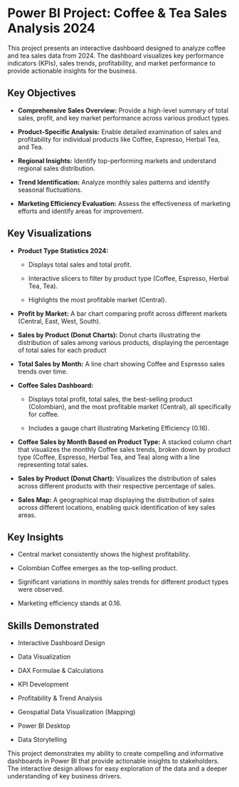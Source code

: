 # Power BI Project: Coffee & Tea Sales Analysis 2024

This project presents an interactive dashboard designed to analyze coffee and tea sales data from 2024. The dashboard visualizes key performance indicators (KPIs), sales trends, profitability, and market performance to provide actionable insights for the business.

## Key Objectives

*   **Comprehensive Sales Overview:** Provide a high-level summary of total sales, profit, and key market performance across various product types.
    
*   **Product-Specific Analysis:** Enable detailed examination of sales and profitability for individual products like Coffee, Espresso, Herbal Tea, and Tea.
    
*   **Regional Insights:** Identify top-performing markets and understand regional sales distribution.
    
*   **Trend Identification:** Analyze monthly sales patterns and identify seasonal fluctuations.
    
*   **Marketing Efficiency Evaluation:** Assess the effectiveness of marketing efforts and identify areas for improvement.
    

## Key Visualizations

*   **Product Type Statistics 2024:**
    
    *   Displays total sales and total profit.
        
    *   Interactive slicers to filter by product type (Coffee, Espresso, Herbal Tea, Tea).
        
    *   Highlights the most profitable market (Central).
        
*   **Profit by Market:** A bar chart comparing profit across different markets (Central, East, West, South).
    
*   **Sales by Product (Donut Charts):** Donut charts illustrating the distribution of sales among various products, displaying the percentage of total sales for each product
    
*   **Total Sales by Month:** A line chart showing Coffee and Espresso sales trends over time.
    
*   **Coffee Sales Dashboard:**
    
    *   Displays total profit, total sales, the best-selling product (Colombian), and the most profitable market (Central), all specifically for coffee.
        
    *   Includes a gauge chart illustrating Marketing Efficiency (0.16).
        
*   **Coffee Sales by Month Based on Product Type:** A stacked column chart that visualizes the monthly Coffee sales trends, broken down by product type (Coffee, Espresso, Herbal Tea, and Tea) along with a line representing total sales.
    
*   **Sales by Product (Donut Chart):** Visualizes the distribution of sales across different products with their respective percentage of sales.
    
*   **Sales Map:** A geographical map displaying the distribution of sales across different locations, enabling quick identification of key sales areas.
    

## Key Insights

*   Central market consistently shows the highest profitability.
    
*   Colombian Coffee emerges as the top-selling product.
    
*   Significant variations in monthly sales trends for different product types were observed.
    
*   Marketing efficiency stands at 0.16.
    

## Skills Demonstrated

*   Interactive Dashboard Design
    
*   Data Visualization
    
*   DAX Formulae & Calculations
    
*   KPI Development
    
*   Profitability & Trend Analysis
    
*   Geospatial Data Visualization (Mapping)
    
*   Power BI Desktop
    
*   Data Storytelling
    

This project demonstrates my ability to create compelling and informative dashboards in Power BI that provide actionable insights to stakeholders. The interactive design allows for easy exploration of the data and a deeper understanding of key business drivers.
